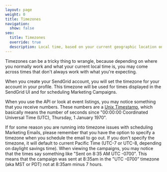 ```yaml
---
layout: page
weight: 0
title: Timezones
navigation:
  show: false
seo:
  title: Timezones
  override: true
  description: Local time, based on your current geographic location on the earth. 
---
```


Timezones can be a tricky thing to wrangle, because depending on where you normally work and what your current local time is, 
you may come across times that don't always work with what you're expecting.

When you create your SendGrid account, you will set the timezone for your account in your profile. This timezone will be 
used for times displayed in the SendGrid UI and for scheduling Marketing Campaigns.

When you use the API or look at event listings, you may notice something that you receive numbers. These numbers are a [Unix 
Timestamp](http://en.wikipedia.org/wiki/Unix_time), which basically means the number of seconds since "00:00:00 Coordinated Universal 
Time (UTC), Thursday, 1 January 1970".

If for some reason you are running into timezone issues with scheduling Marketing Emails, please remember that you have the option to
specify a timezone when you schedule the email to go out. If you don't specify the timezone, it will default to current Pacific Time 
(UTC-7 or UTC-8, depending on daylight savings time). When viewing the campaigns, you may notice that the times say something like
 "Sent on 8:35 AM UTC -0700". This means that the campaign was sent at 8:35am in the "UTC -0700” timezone (aka MST or PDT) not at 8:35am minus 7 hours.
